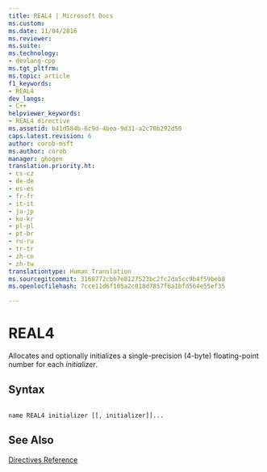 ```yaml
---
title: REAL4 | Microsoft Docs
ms.custom: 
ms.date: 11/04/2016
ms.reviewer: 
ms.suite: 
ms.technology:
- devlang-cpp
ms.tgt_pltfrm: 
ms.topic: article
f1_keywords:
- REAL4
dev_langs:
- C++
helpviewer_keywords:
- REAL4 directive
ms.assetid: b41d584b-6c9d-4bea-9d31-a2c70b292d50
caps.latest.revision: 6
author: corob-msft
ms.author: corob
manager: ghogen
translation.priority.ht:
- cs-cz
- de-de
- es-es
- fr-fr
- it-it
- ja-jp
- ko-kr
- pl-pl
- pt-br
- ru-ru
- tr-tr
- zh-cn
- zh-tw
translationtype: Human Translation
ms.sourcegitcommit: 3168772cbb7e8127523bc2fc2da5cc9b4f59beb8
ms.openlocfilehash: 7cce11d6f105a2c818d7857f6a1bfd564e55ef35

---
```

# REAL4
Allocates and optionally initializes a single-precision (4-byte) floating-point number for each *initializer*.  
  
## Syntax  
  
```  
  
name REAL4 initializer [[, initializer]]...  
```  
  
## See Also  
 [Directives Reference](../../assembler/masm/directives-reference.md)


<!--HONumber=Jan17_HO1-->


